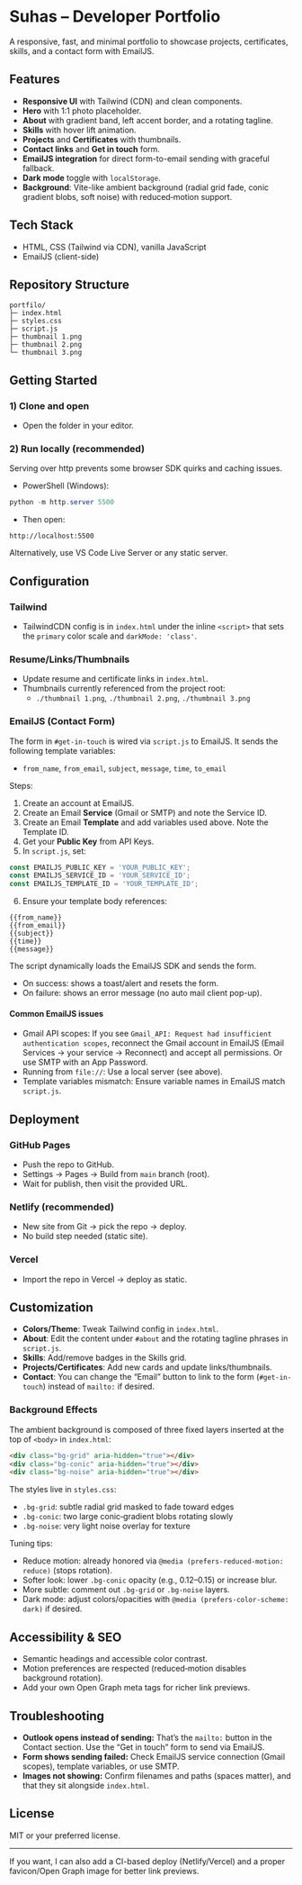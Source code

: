 # Suhas – Developer Portfolio

A responsive, fast, and minimal portfolio to showcase projects, certificates, skills, and a contact form with EmailJS.

## Features
- **Responsive UI** with Tailwind (CDN) and clean components.
- **Hero** with 1:1 photo placeholder.
- **About** with gradient band, left accent border, and a rotating tagline.
- **Skills** with hover lift animation.
- **Projects** and **Certificates** with thumbnails.
- **Contact links** and **Get in touch** form.
- **EmailJS integration** for direct form-to-email sending with graceful fallback.
- **Dark mode** toggle with `localStorage`.
- **Background**: Vite-like ambient background (radial grid fade, conic gradient blobs, soft noise) with reduced‑motion support.

## Tech Stack
- HTML, CSS (Tailwind via CDN), vanilla JavaScript
- EmailJS (client-side)

## Repository Structure
```
portfilo/
├─ index.html
├─ styles.css
├─ script.js
├─ thumbnail 1.png
├─ thumbnail 2.png
└─ thumbnail 3.png
```

## Getting Started

### 1) Clone and open
- Open the folder in your editor.

### 2) Run locally (recommended)
Serving over http prevents some browser SDK quirks and caching issues.

- PowerShell (Windows):
```powershell
python -m http.server 5500
```
- Then open:
```
http://localhost:5500
```

Alternatively, use VS Code Live Server or any static server.

## Configuration

### Tailwind
- TailwindCDN config is in `index.html` under the inline `<script>` that sets the `primary` color scale and `darkMode: 'class'`.

### Resume/Links/Thumbnails
- Update resume and certificate links in `index.html`.
- Thumbnails currently referenced from the project root:
  - `./thumbnail 1.png`, `./thumbnail 2.png`, `./thumbnail 3.png`

### EmailJS (Contact Form)
The form in `#get-in-touch` is wired via `script.js` to EmailJS. It sends the following template variables:
- `from_name`, `from_email`, `subject`, `message`, `time`, `to_email`

Steps:
1. Create an account at EmailJS.
2. Create an Email **Service** (Gmail or SMTP) and note the Service ID.
3. Create an Email **Template** and add variables used above. Note the Template ID.
4. Get your **Public Key** from API Keys.
5. In `script.js`, set:
```js
const EMAILJS_PUBLIC_KEY = 'YOUR_PUBLIC_KEY';
const EMAILJS_SERVICE_ID = 'YOUR_SERVICE_ID';
const EMAILJS_TEMPLATE_ID = 'YOUR_TEMPLATE_ID';
```
6. Ensure your template body references:
```
{{from_name}}
{{from_email}}
{{subject}}
{{time}}
{{message}}
```

The script dynamically loads the EmailJS SDK and sends the form.
- On success: shows a toast/alert and resets the form.
- On failure: shows an error message (no auto mail client pop-up).

#### Common EmailJS issues
- Gmail API scopes: If you see `Gmail_API: Request had insufficient authentication scopes`, reconnect the Gmail account in EmailJS (Email Services → your service → Reconnect) and accept all permissions. Or use SMTP with an App Password.
- Running from `file://`: Use a local server (see above).
- Template variables mismatch: Ensure variable names in EmailJS match `script.js`.

## Deployment

### GitHub Pages
- Push the repo to GitHub.
- Settings → Pages → Build from `main` branch (root).
- Wait for publish, then visit the provided URL.

### Netlify (recommended)
- New site from Git → pick the repo → deploy.
- No build step needed (static site).

### Vercel
- Import the repo in Vercel → deploy as static.

## Customization
- **Colors/Theme**: Tweak Tailwind config in `index.html`.
- **About**: Edit the content under `#about` and the rotating tagline phrases in `script.js`.
- **Skills**: Add/remove badges in the Skills grid.
- **Projects/Certificates**: Add new cards and update links/thumbnails.
- **Contact**: You can change the “Email” button to link to the form (`#get-in-touch`) instead of `mailto:` if desired.

### Background Effects
The ambient background is composed of three fixed layers inserted at the top of `<body>` in `index.html`:

```html
<div class="bg-grid" aria-hidden="true"></div>
<div class="bg-conic" aria-hidden="true"></div>
<div class="bg-noise" aria-hidden="true"></div>
```

The styles live in `styles.css`:
- `.bg-grid`: subtle radial grid masked to fade toward edges
- `.bg-conic`: two large conic‑gradient blobs rotating slowly
- `.bg-noise`: very light noise overlay for texture

Tuning tips:
- Reduce motion: already honored via `@media (prefers-reduced-motion: reduce)` (stops rotation).
- Softer look: lower `.bg-conic` opacity (e.g., 0.12–0.15) or increase blur.
- More subtle: comment out `.bg-grid` or `.bg-noise` layers.
- Dark mode: adjust colors/opacities with `@media (prefers-color-scheme: dark)` if desired.

## Accessibility & SEO
- Semantic headings and accessible color contrast.
- Motion preferences are respected (reduced‑motion disables background rotation).
- Add your own Open Graph meta tags for richer link previews.

## Troubleshooting
- **Outlook opens instead of sending:** That’s the `mailto:` button in the Contact section. Use the “Get in touch” form to send via EmailJS.
- **Form shows sending failed:** Check EmailJS service connection (Gmail scopes), template variables, or use SMTP.
- **Images not showing:** Confirm filenames and paths (spaces matter), and that they sit alongside `index.html`.

## License
MIT or your preferred license.

---
If you want, I can also add a CI-based deploy (Netlify/Vercel) and a proper favicon/Open Graph image for better link previews.
